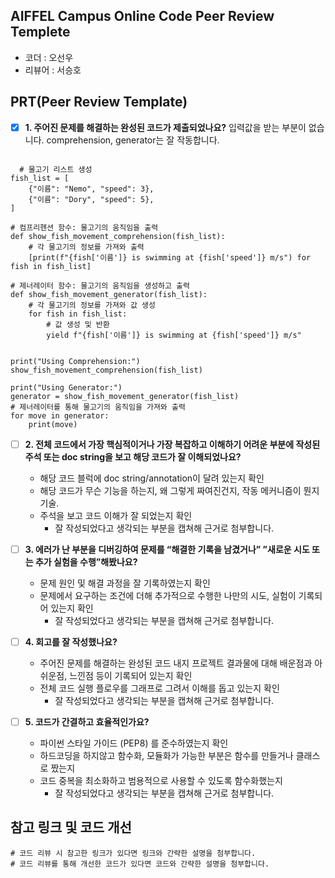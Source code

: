 ## AIFFEL Campus Online Code Peer Review Templete
- 코더 : 오선우
- 리뷰어 : 서승호


## PRT(Peer Review Template)
- [x]  **1. 주어진 문제를 해결하는 완성된 코드가 제출되었나요?**
입력값을 받는 부분이 없습니다. comprehension, generator는 잘 작동합니다.

```
 
  # 물고기 리스트 생성
fish_list = [
    {"이름": "Nemo", "speed": 3},
    {"이름": "Dory", "speed": 5},
]

# 컴프리헨션 함수: 물고기의 움직임을 출력
def show_fish_movement_comprehension(fish_list):
    # 각 물고기의 정보를 가져와 출력
    [print(f"{fish['이름']} is swimming at {fish['speed']} m/s") for fish in fish_list]

# 제너레이터 함수: 물고기의 움직임을 생성하고 출력
def show_fish_movement_generator(fish_list):
    # 각 물고기의 정보를 가져와 값 생성
    for fish in fish_list:
        # 값 생성 및 반환
        yield f"{fish['이름']} is swimming at {fish['speed']} m/s"


print("Using Comprehension:")
show_fish_movement_comprehension(fish_list)

print("Using Generator:")
generator = show_fish_movement_generator(fish_list)
# 제너레이터를 통해 물고기의 움직임을 가져와 출력
for move in generator:
    print(move)

```
- [ ]  **2. 전체 코드에서 가장 핵심적이거나 가장 복잡하고 이해하기 어려운 부분에 작성된 
주석 또는 doc string을 보고 해당 코드가 잘 이해되었나요?**
    - 해당 코드 블럭에 doc string/annotation이 달려 있는지 확인
    - 해당 코드가 무슨 기능을 하는지, 왜 그렇게 짜여진건지, 작동 메커니즘이 뭔지 기술.
    - 주석을 보고 코드 이해가 잘 되었는지 확인
        - 잘 작성되었다고 생각되는 부분을 캡쳐해 근거로 첨부합니다.
        
- [ ]  **3. 에러가 난 부분을 디버깅하여 문제를 “해결한 기록을 남겼거나” 
”새로운 시도 또는 추가 실험을 수행”해봤나요?**
    - 문제 원인 및 해결 과정을 잘 기록하였는지 확인
    - 문제에서 요구하는 조건에 더해 추가적으로 수행한 나만의 시도, 
    실험이 기록되어 있는지 확인
        - 잘 작성되었다고 생각되는 부분을 캡쳐해 근거로 첨부합니다.
        
- [ ]  **4. 회고를 잘 작성했나요?**
    - 주어진 문제를 해결하는 완성된 코드 내지 프로젝트 결과물에 대해
    배운점과 아쉬운점, 느낀점 등이 기록되어 있는지 확인
    - 전체 코드 실행 플로우를 그래프로 그려서 이해를 돕고 있는지 확인
        - 잘 작성되었다고 생각되는 부분을 캡쳐해 근거로 첨부합니다.
        
- [ ]  **5. 코드가 간결하고 효율적인가요?**
    - 파이썬 스타일 가이드 (PEP8) 를 준수하였는지 확인
    - 하드코딩을 하지않고 함수화, 모듈화가 가능한 부분은 함수를 만들거나 클래스로 짰는지
    - 코드 중복을 최소화하고 범용적으로 사용할 수 있도록 함수화했는지
        - 잘 작성되었다고 생각되는 부분을 캡쳐해 근거로 첨부합니다.


## 참고 링크 및 코드 개선
```
# 코드 리뷰 시 참고한 링크가 있다면 링크와 간략한 설명을 첨부합니다.
# 코드 리뷰를 통해 개선한 코드가 있다면 코드와 간략한 설명을 첨부합니다.
```
